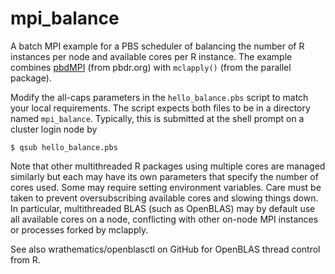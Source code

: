 # mpi_balance
A batch MPI example for a PBS scheduler of balancing the number of R
instances per node and available cores per R instance. The example
combines [pbdMPI](https://github.com/RBigData/pbdMPI) (from pbdr.org)
with `mclapply()` (from the parallel package).

Modify the all-caps parameters in the `hello_balance.pbs` script to
match your local requirements. The script expects both files to be in
a directory named `mpi_balance`. Typically, this is submitted at the
shell prompt on a cluster login node by

```{sh}
$ qsub hello_balance.pbs 
```
Note that other multithreaded R packages using multiple cores are
managed similarly but each may have its own parameters that specify
the number of cores used. Some may require setting environment
variables. Care must be taken to prevent oversubscribing available
cores and slowing things down. In particular, multithreaded BLAS (such
as OpenBLAS) may by default use all available cores on a node,
conflicting with other on-node MPI instances or processes forked by
mclapply.

See also wrathematics/openblasctl on GitHub for OpenBLAS thread control from R.
